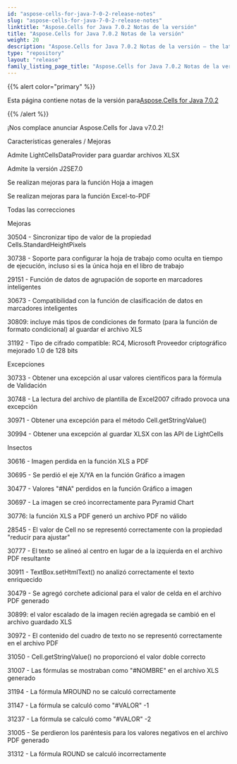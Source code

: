 ```yaml
---
id: "aspose-cells-for-java-7-0-2-release-notes"
slug: "aspose-cells-for-java-7-0-2-release-notes"
linktitle: "Aspose.Cells for Java 7.0.2 Notas de la versión"
title: "Aspose.Cells for Java 7.0.2 Notas de la versión"
weight: 20
description: "Aspose.Cells for Java 7.0.2 Notas de la versión – the latest updates and fixes."
type: "repository"
layout: "release"
family_listing_page_title: "Aspose.Cells for Java 7.0.2 Notas de la versión"
---
```

{{% alert color="primary" %}} 

 Esta página contiene notas de la versión para[Aspose.Cells for Java 7.0.2](https://releases.aspose.com/cells/java/new-releases/aspose.cells-for-java-7.0.2/)

{{% /alert %}} 

 ¡Nos complace anunciar Aspose.Cells for Java v7.0.2!

 Características generales / Mejoras

 Admite LightCellsDataProvider para guardar archivos XLSX

 Admite la versión J2SE7.0

 Se realizan mejoras para la función Hoja a imagen

 Se realizan mejoras para la función Excel-to-PDF



 Todas las correcciones



 Mejoras

 30504 - Sincronizar tipo de valor de la propiedad Cells.StandardHeightPixels

 30738 - Soporte para configurar la hoja de trabajo como oculta en tiempo de ejecución, incluso si es la única hoja en el libro de trabajo

 29151 - Función de datos de agrupación de soporte en marcadores inteligentes

 30673 - Compatibilidad con la función de clasificación de datos en marcadores inteligentes

 30809: incluye más tipos de condiciones de formato (para la función de formato condicional) al guardar el archivo XLS

31192 - Tipo de cifrado compatible: RC4, Microsoft Proveedor criptográfico mejorado 1.0 de 128 bits

 Excepciones

 30733 - Obtener una excepción al usar valores científicos para la fórmula de Validación

 30748 - La lectura del archivo de plantilla de Excel2007 cifrado provoca una excepción

 30971 - Obtener una excepción para el método Cell.getStringValue()

 30994 - Obtener una excepción al guardar XLSX con las API de LightCells

 Insectos

 30616 - Imagen perdida en la función XLS a PDF

 30695 - Se perdió el eje X/YA en la función Gráfico a imagen

 30477 - Valores "#NA" perdidos en la función Gráfico a imagen

 30697 - La imagen se creó incorrectamente para Pyramid Chart

 30776: la función XLS a PDF generó un archivo PDF no válido

 28545 - El valor de Cell no se representó correctamente con la propiedad "reducir para ajustar"

 30777 - El texto se alineó al centro en lugar de a la izquierda en el archivo PDF resultante

 30911 - TextBox.setHtmlText() no analizó correctamente el texto enriquecido

30479 - Se agregó corchete adicional para el valor de celda en el archivo PDF generado

 30899: el valor escalado de la imagen recién agregada se cambió en el archivo guardado XLS

 30972 - El contenido del cuadro de texto no se representó correctamente en el archivo PDF

 31050 - Cell.getStringValue() no proporcionó el valor doble correcto

 31007 - Las fórmulas se mostraban como "#NOMBRE" en el archivo XLS generado

 31194 - La fórmula MROUND no se calculó correctamente

 31147 - La fórmula se calculó como "#VALOR" -1

 31237 - La fórmula se calculó como "#VALOR" -2

 31005 - Se perdieron los paréntesis para los valores negativos en el archivo PDF generado

 31312 - La fórmula ROUND se calculó incorrectamente

